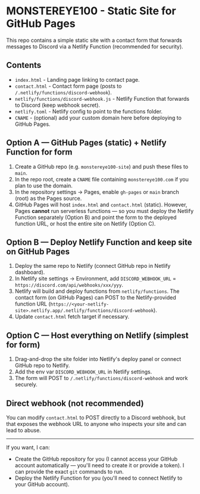 # MONSTEREYE100 - Static Site for GitHub Pages

This repo contains a simple static site with a contact form that forwards messages to Discord via a Netlify Function (recommended for security).

## Contents
- `index.html` - Landing page linking to contact page.
- `contact.html` - Contact form page (posts to `/.netlify/functions/discord-webhook`).
- `netlify/functions/discord-webhook.js` - Netlify Function that forwards to Discord (keep webhook secret).
- `netlify.toml` - Netlify config to point to the functions folder.
- `CNAME` - (optional) add your custom domain here before deploying to GitHub Pages.

## Option A — GitHub Pages (static) + Netlify Function for form
1. Create a GitHub repo (e.g. `monstereye100-site`) and push these files to `main`.
2. In the repo root, create a `CNAME` file containing `monstereye100.com` if you plan to use the domain.
3. In the repository settings → Pages, enable `gh-pages` or `main` branch (root) as the Pages source.
4. GitHub Pages will host `index.html` and `contact.html` (static). However, Pages **cannot** run serverless functions — so you must deploy the Netlify Function separately (Option B) and point the form to the deployed function URL, or host the entire site on Netlify (Option C).

## Option B — Deploy Netlify Function and keep site on GitHub Pages
1. Deploy the same repo to Netlify (connect GitHub repo in Netlify dashboard).
2. In Netlify site settings → Environment, add `DISCORD_WEBHOOK_URL` = `https://discord.com/api/webhooks/xxx/yyy`.
3. Netlify will build and deploy functions from `netlify/functions`. The contact form (on GitHub Pages) can POST to the Netlify-provided function URL (`https://<your-netlify-site>.netlify.app/.netlify/functions/discord-webhook`).
4. Update `contact.html` fetch target if necessary.

## Option C — Host everything on Netlify (simplest for form)
1. Drag-and-drop the site folder into Netlify's deploy panel or connect GitHub repo to Netlify.
2. Add the env var `DISCORD_WEBHOOK_URL` in Netlify settings.
3. The form will POST to `/.netlify/functions/discord-webhook` and work securely.

## Direct webhook (not recommended)
You can modify `contact.html` to POST directly to a Discord webhook, but that exposes the webhook URL to anyone who inspects your site and can lead to abuse.

---

If you want, I can:
- Create the GitHub repository for you (I cannot access your GitHub account automatically — you'll need to create it or provide a token). I can provide the exact `git` commands to run.
- Deploy the Netlify Function for you (you'll need to connect Netlify to your GitHub account).

